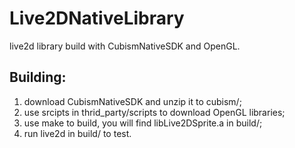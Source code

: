 # Live2DNativeLibrary

live2d library build with CubismNativeSDK and OpenGL.

## Building:
1. download CubismNativeSDK and unzip it to cubism/;
2. use srcipts in thrid_party/scripts to download OpenGL libraries;
3. use make to build, you will find libLive2DSprite.a in build/;
4. run live2d in build/ to test.
